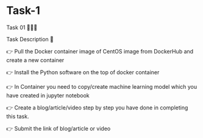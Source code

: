 # Task-1

Task 01 👨🏻‍💻

Task Description 📄

👉 Pull the Docker container image of CentOS image from DockerHub and create a new container 

👉 Install the Python software on the top of docker container

👉 In Container you need to copy/create machine learning model which you have created in jupyter notebook

👉 Create a blog/article/video step by step you have done in completing this task. 

👉 Submit the link of blog/article or video 

